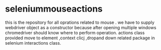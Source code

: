 # seleniummouseactions
this is the repository for all oprations related to mouse .
we have to supply webdriver object as a constructor because after opening multiple windows chromedriver should know where to perform operation.
actions class provided move to element ,context clicj ,dropand down related package in selenium interactions class.
